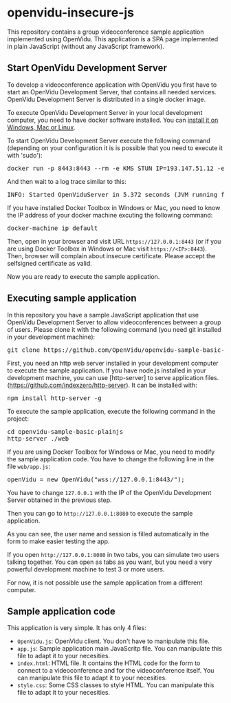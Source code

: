 # openvidu-insecure-js

This repository contains a group videoconference sample application implemented using OpenVidu. This application is a SPA page implemented in plain JavaScript (without any JavaScript framework).

## Start OpenVidu Development Server

To develop a videoconference application with OpenVidu you first have to start an OpenVidu Development Server, that contains all needed services. OpenVidu Development Server is distributed in a single docker image. 

To execute OpenVidu Development Server in your local development computer, you need to have docker software installed. You can [install it on Windows, Mac or Linux](https://docs.docker.com/engine/installation/).

To start OpenVidu Development Server execute the following command (depending on your configuration it is is possible that you need to execute it with 'sudo'):

<pre>
docker run -p 8443:8443 --rm -e KMS_STUN_IP=193.147.51.12 -e KMS_STUN_PORT=3478 openvidu/openvidu-server-kms
</pre>

And then wait to a log trace similar to this:

<pre>
INFO: Started OpenViduServer in 5.372 seconds (JVM running for 6.07)
</pre>

If you have installed Docker Toolbox in Windows or Mac, you need to know the IP address of your docker machine excuting the following command:

<pre>
docker-machine ip default
</pre>

Then, open in your browser and visit URL `https://127.0.0.1:8443` (or if you are using Docker Toolbox in Windows or Mac visit `https://<IP>:8443`). Then, browser will complain about insecure certificate. Please accept the selfsigned certificate as valid.

Now you are ready to execute the sample application.

## Executing sample application

In this repository you have a sample JavaScript application that use OpenVidu Development Server to allow videoconferences  between a group of users. Please clone it with the following command (you need git installed in your development machine):

<pre>
git clone https://github.com/OpenVidu/openvidu-sample-basic-plainjs
</pre>

First, you need an http web server installed in your development computer to execute the sample application. If you have node.js installed in your development machine, you can use [http-server] to serve application files.(https://github.com/indexzero/http-server). It can be installed with:

<pre>
npm install http-server -g
</pre>

To execute the sample application, execute the following command in the project:

<pre>
cd openvidu-sample-basic-plainjs
http-server ./web
</pre>

If you are using Docker Toolbox for Windows or Mac, you need to modify the sample application code. You have to change the following line in the file `web/app.js`:

<pre>
openVidu = new OpenVidu("wss://127.0.0.1:8443/");
</pre>

You have to change `127.0.0.1` with the IP of the OpenVidu Development Server obtained in the previous step.

Then you can go to `http://127.0.0.1:8080` to execute the sample application. 

As you can see, the user name and session is filled automatically in the form to make easier testing the app. 

If you open `http://127.0.0.1:8080` in two tabs, you can simulate two users talking together. You can open as tabs as you want, but you need a very powerful development machine to test 3 or more users.

For now, it is not possible use the sample application from a different computer.

## Sample application code

This application is very simple. It has only 4 files:
* `OpenVidu.js`: OpenVidu client. You don't have to manipulate this file. 
* `app.js`: Sample application main JavaScritp file. You can manipulate this file to adapt it to your necesities.
* `index.html`: HTML file. It contains the HTML code for the form to connect to a videoconference and for the videoconference itself. You can manipulate this file to adapt it to your necesities.
* `style.css`: Some CSS classes to style HTML. You can manipulate this file to adapt it to your necesities.


